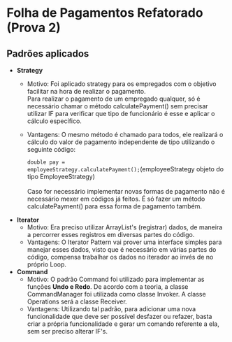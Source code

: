 # Folha de Pagamentos Refatorado (Prova 2)

## Padrões aplicados

  - <b>Strategy</b><br/>
    - Motivo: Foi aplicado strategy para os empregados com o objetivo facilitar na hora de realizar o pagamento.<br/>
    Para realizar o pagamento de um empregado qualquer, só é necessário chamar o método calculatePayment()
    sem precisar utilizar IF para verificar que tipo de funcionário é esse e aplicar o cálculo específico.<br/>
    - Vantagens: O mesmo método é chamado para todos, ele realizará o cálculo do valor de pagamento independente de tipo utilizando o seguinte código:<br/>
    
      <code>double pay = employeeStrategy.calculatePayment();</code>(employeeStrategy objeto do tipo EmployeeStrategy)<br/><br/>
      Caso for necessário implementar novas formas de pagamento não é necessário mexer em códigos já feitos. É só fazer um método calculatePayment() para essa forma de pagamento também.<br/>
   - <b> Iterator</b><br/>
      - Motivo: Era preciso utilizar ArrayList's (registrar) dados, de maneira a percorrer esses registros em diversas partes do código.<br/>
      - Vantagens: O Iterator Pattern vai prover uma interface simples para manejar esses dados, visto que é necessário em várias partes do código, compensa trabalhar os dados no iterador ao invés de no próprio Loop.<br/>
   - <b> Command</b><br/>
      - Motivo: O padrão Command foi utilizado para implementar as funções <b>Undo e Redo</b>. De acordo com a teoria, a classe CommandManager foi utilizada como classe Invoker. A classe Operations será a classe Receiver.<br/>
      - Vantagens: Utilizando tal padrão, para adicionar uma nova funcionalidade que deve ser possível desfazer ou refazer, basta criar a própria funcionalidade e gerar um comando referente a ela, sem ser preciso alterar IF's.<br/>
